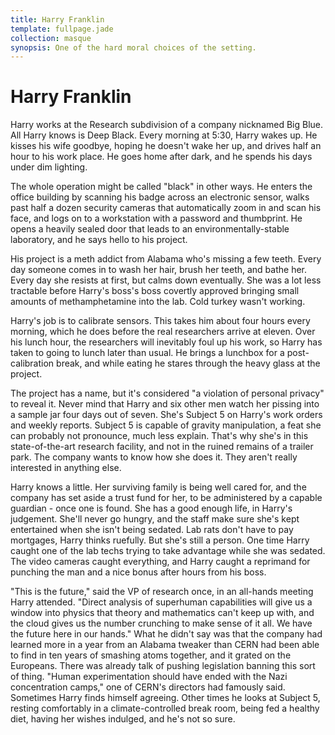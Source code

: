```yaml
---
title: Harry Franklin
template: fullpage.jade
collection: masque
synopsis: One of the hard moral choices of the setting.
---
```


# Harry Franklin

Harry works at the Research subdivision of a company nicknamed Big Blue. All Harry knows is Deep Black. Every morning at 5:30, Harry wakes up. He kisses his wife goodbye, hoping he doesn't wake her up, and drives half an hour to his work place. He goes home after dark, and he spends his days under dim lighting.

The whole operation might be called "black" in other ways. He enters the office building by scanning his badge across an electronic sensor, walks past half a dozen security cameras that automatically zoom in and scan his face, and logs on to a workstation with a password and thumbprint. He opens a heavily sealed door that leads to an environmentally-stable laboratory, and he says hello to his project.

His project is a meth addict from Alabama who's missing a few teeth. Every day someone comes in to wash her hair, brush her teeth, and bathe her. Every day she resists at first, but calms down eventually. She was a lot less tractable before Harry's boss's boss covertly approved bringing small amounts of methamphetamine into the lab. Cold turkey wasn't working.

Harry's job is to calibrate sensors. This takes him about four hours every morning, which he does before the real researchers arrive at eleven. Over his lunch hour, the researchers will inevitably foul up his work, so Harry has taken to going to lunch later than usual. He brings a lunchbox for a post-calibration break, and while eating he stares through the heavy glass at the project.

The project has a name, but it's considered "a violation of personal privacy" to reveal it. Never mind that Harry and six other men watch her pissing into a sample jar four days out of seven. She's Subject 5 on Harry's work orders and weekly reports. Subject 5 is capable of gravity manipulation, a feat she can probably not pronounce, much less explain. That's why she's in this state-of-the-art research facility, and not in the ruined remains of a trailer park. The company wants to know how she does it. They aren't really interested in anything else.

Harry knows a little. Her surviving family is being well cared for, and the company has set aside a trust fund for her, to be administered by a capable guardian - once one is found. She has a good enough life, in Harry's judgement. She'll never go hungry, and the staff make sure she's kept entertained when she isn't being sedated. Lab rats don't have to pay mortgages, Harry thinks ruefully. But she's still a person. One time Harry caught one of the lab techs trying to take advantage while she was sedated. The video cameras caught everything, and Harry caught a reprimand for punching the man and a nice bonus after hours from his boss.

"This is the future," said the VP of research once, in an all-hands meeting Harry attended. "Direct analysis of superhuman capabilities will give us a window into physics that theory and mathematics can't keep up with, and the cloud gives us the number crunching to make sense of it all. We have the future here in our hands." What he didn't say was that the company had learned more in a year from an Alabama tweaker than CERN had been able to find in ten years of smashing atoms together, and it grated on the Europeans. There was already talk of pushing legislation banning this sort of thing. "Human experimentation should have ended with the Nazi concentration camps," one of CERN's directors had famously said. Sometimes Harry finds himself agreeing. Other times he looks at Subject 5, resting comfortably in a climate-controlled break room, being fed a healthy diet, having her wishes indulged, and he's not so sure.

